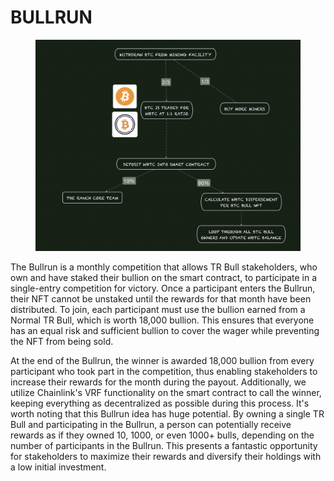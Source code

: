 # BULLRUN

<figure><img src="../../../.gitbook/assets/image (19).png" alt=""><figcaption></figcaption></figure>

The Bullrun is a monthly competition that allows TR Bull stakeholders, who own and have staked their bullion on the smart contract, to participate in a single-entry competition for victory. Once a participant enters the Bullrun, their NFT cannot be unstaked until the rewards for that month have been distributed. To join, each participant must use the bullion earned from a Normal TR Bull, which is worth 18,000 bullion. This ensures that everyone has an equal risk and sufficient bullion to cover the wager while preventing the NFT from being sold.

At the end of the Bullrun, the winner is awarded 18,000 bullion from every participant who took part in the competition, thus enabling stakeholders to increase their rewards for the month during the payout. Additionally, we utilize Chainlink's VRF functionality on the smart contract to call the winner, keeping everything as decentralized as possible during this process. It's worth noting that this Bullrun idea has huge potential. By owning a single TR Bull and participating in the Bullrun, a person can potentially receive rewards as if they owned 10, 1000, or even 1000+ bulls, depending on the number of participants in the Bullrun. This presents a fantastic opportunity for stakeholders to maximize their rewards and diversify their holdings with a low initial investment.



